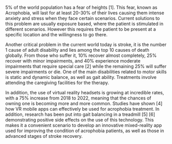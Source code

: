 5% of the world population has a fear of heights [1]. This fear, known as
Acrophobia, will last for at least 20-30% of their lives causing them intense
anxiety and stress when they face certain scenarios. Current solutions to this
problem are usually exposure based, where the patient is stimulated in different
scenarios. However this requires the patient to be present at a specific
location and the willingness to go there.

Another critical problem in the current world today is stroke, it is the number
1 cause of adult disability and lies among the top 10 causes of death globally.
From those who suffer it, 10% recover almost completely, 25% recover with minor
impairments, and 40% experience moderate impairments that require special care
[2] while the remaining 25% will suffer severe impairments or die. One of the
main disabilities related to motor skills is static and dynamic balance, as well
as gait ability. Treatments  involve attending the caregiving facilities for the
therapy. 

In addition, the use of virtual reality headsets is growing at incredible rates,
with a 75% increase from 2018 to 2022, meaning that the chances of owning one is
becoming more and more common. Studies have shown [4] how VR mobile apps can
effectively be used for acrophobia treatment. In addition, research has been put
into gait balancing in a treadmill [5] [6] demonstrating positive side effects
on the use of this technology. This makes it a convenient scenario to develop an
innovative mixed-reality app used for improving the condition of acrophobia
patients, as well as those in advanced stages of stroke recovery.
